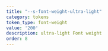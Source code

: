 ```yaml
---
title: "--s-font-weight-ultra-light"
category: tokens
token_type: font-weight
value: '200'
description: ultra-light Font weight
order: 8
---
```

